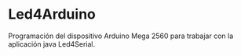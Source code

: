 # Led4Arduino
Programación del dispositivo Arduino Mega 2560 para trabajar con la aplicación java Led4Serial.
